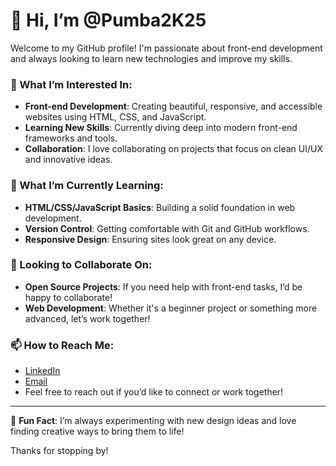 # 👋 Hi, I’m @Pumba2K25

Welcome to my GitHub profile! I'm passionate about front-end development and always looking to learn new technologies and improve my skills.

### 👀 What I’m Interested In:
- **Front-end Development**: Creating beautiful, responsive, and accessible websites using HTML, CSS, and JavaScript.
- **Learning New Skills**: Currently diving deep into modern front-end frameworks and tools.
- **Collaboration**: I love collaborating on projects that focus on clean UI/UX and innovative ideas.

### 🌱 What I’m Currently Learning:
- **HTML/CSS/JavaScript Basics**: Building a solid foundation in web development.
- **Version Control**: Getting comfortable with Git and GitHub workflows.
- **Responsive Design**: Ensuring sites look great on any device.

### 💞️ Looking to Collaborate On:
- **Open Source Projects**: If you need help with front-end tasks, I’d be happy to collaborate!
- **Web Development**: Whether it's a beginner project or something more advanced, let’s work together!

### 📫 How to Reach Me:
- [LinkedIn](https://www.linkedin.com/in/christopher-wierzbach-002b63204/)
- [Email](mailto:your.wierzbach@hotmail.com)
- Feel free to reach out if you’d like to connect or work together!

---

🌟 **Fun Fact**: I’m always experimenting with new design ideas and love finding creative ways to bring them to life!

Thanks for stopping by!
